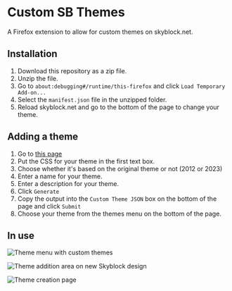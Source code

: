 # Custom SB Themes

A Firefox extension to allow for custom themes on skyblock.net.

## Installation

1. Download this repository as a zip file.
2. Unzip the file.
3. Go to `about:debugging#/runtime/this-firefox` and click `Load Temporary Add-on...`
4. Select the `manifest.json` file in the unzipped folder.
5. Reload skyblock.net and go to the bottom of the page to change your theme.

## Adding a theme

1. Go to [this page](http://pillow.rocks/customsbthemes/)
2. Put the CSS for your theme in the first text box.
3. Choose whether it's based on the original theme or not (2012 or 2023)
4. Enter a name for your theme.
5. Enter a description for your theme.
6. Click `Generate`
7. Copy the output into the `Custom Theme JSON` box on the bottom of the page and click `Submit`
8. Choose your theme from the themes menu on the bottom of the page.


## In use

![Theme menu with custom themes](https://i.imgur.com/rFXFwLG.png)

![Theme addition area on new Skyblock design](https://i.imgur.com/5AEwRQ2.png)

![Theme creation page](https://i.imgur.com/rGyNwUx.png)